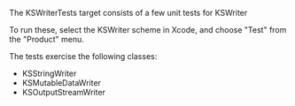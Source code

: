 The KSWriterTests target consists of a few unit tests for KSWriter

To run these, select the KSWriter scheme in Xcode, and choose "Test" from the "Product" menu.

The tests exercise the following classes:
- KSStringWriter
- KSMutableDataWriter
- KSOutputStreamWriter
